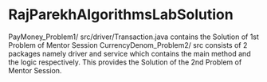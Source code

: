 # RajParekhAlgorithmsLabSolution
PayMoney_Problem1/ src/driver/Transaction.java contains the Solution of 1st Problem of Mentor Session
CurrencyDenom_Problem2/ src consists of 2 packages namely driver and service which contains the main method and the logic respectively. This provides the Solution of the 2nd Problem of Mentor Session.
